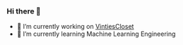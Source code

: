 ### Hi there 👋

- 🔭 I’m currently working on [VintiesCloset](https://vinties-closet.com/)
- 🌱 I’m currently learning Machine Learning Engineering
